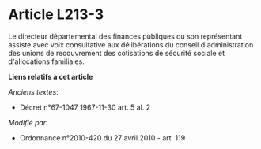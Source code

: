 # Article L213-3

Le directeur départemental des finances publiques ou son représentant assiste avec voix consultative aux délibérations du
conseil d'administration des unions de recouvrement des cotisations de sécurité sociale et d'allocations familiales.

**Liens relatifs à cet article**

_Anciens textes_:

  - Décret n°67-1047 1967-11-30 art. 5 al. 2

_Modifié par_:

  - Ordonnance n°2010-420  du 27 avril 2010 - art. 119
